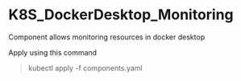 # K8S_DockerDesktop_Monitoring
Component allows monitoring resources in docker desktop 

Apply using this command

> kubectl apply -f components.yaml
